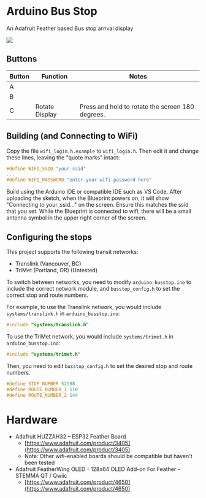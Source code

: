 # Arduino Bus Stop
An Adafruit Feather based Bus stop arrival display

![](media/busstop.gif)

## Buttons
| Button | Function | Notes |
| --- | --- | --- |
| A | | |
| B | | |
| C | Rotate Display | Press and hold to rotate the screen 180 degrees. |

## Building (and Connecting to WiFi)
Copy the file `wifi_login.h.example` to `wifi_login.h`. Then edit it and change these lines, leaving the "quote marks" intact:
```wifi_login.h
#define WIFI_SSID "your ssid"
...
#define WIFI_PASSWORD "enter your wifi password here"
```

Build using the Arduino IDE or compatible IDE such as VS Code. After uploading the sketch, when the Blueprint powers on, it will show "Connecting to your_ssid..." on the screen. Ensure this matches the ssid that you set. While the Blueprint is connected to wifi, there will be a small antenna symbol in the upper right corner of the screen.

## Configuring the stops

This project supports the following transit networks:
* Translink (Vancouver, BC)
* TriMet (Portland, OR) (Untested)

To switch between networks, you need to modify `arduino_busstop.ino` to include the correct network module, and `busstop_config.h` to set the correct stop and route numbers.

For example, to use the Translink network, you would include `systems/translink.h` in `arduino_busstop.ino`:
```c++
#include "systems/translink.h"
```

To use the TriMet network, you would include `systems/trimet.h` in `arduino_busstop.ino`:
```c++
#include "systems/trimet.h"
```

Then, you need to edit `busstop_config.h` to set the desired stop and route numbers.

```c++
#define STOP_NUMBER 52598
#define ROUTE_NUMBER_1 110
#define ROUTE_NUMBER_2 144
```

# Hardware
- Adafruit HUZZAH32 – ESP32 Feather Board 
  - [https://www.adafruit.com/product/3405](https://www.adafruit.com/product/3405)
  - Note: Other wifi-enabled boards should be compatible but haven't been tested
- Adafruit FeatherWing OLED - 128x64 OLED Add-on For Feather - STEMMA QT / Qwiic 
  - [https://www.adafruit.com/product/4650](https://www.adafruit.com/product/4650)
